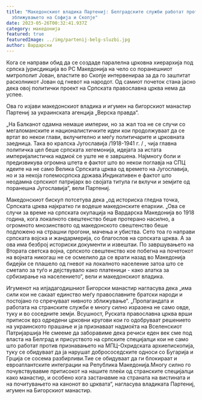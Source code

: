 ```yaml
---
title: "Македонскиот владика Партениј: Белградските служби работат против
  зближувањето на Софија и Скопје"
date: 2023-05-26T00:32:41.937Z
category: македонија
featured: true
featuredImage: ../img/partenij-belg-sluzbi.jpg
author: Вардарски
---
```

Кога се направи обид да се создаде паралелна црковна хиерархија под српска јурисдикција во РС Македонија на чело со поранешниот митрополит Јован, властите во Скопје интервенираа за да го заштитат расколникот Јован од гневот на народот. Од самиот почеток стана јасно дека овој политички проект на Српската православна црква нема да успее.

Ова го изјави македонскиот владика и игумен на бигорскиот манастир Партениј за украинската агенција „Верска правда“.

„На Балканот одамна немаше империи, но за жал тоа не се случи со мегаломанските и националистичките идеи кои продолжуваат да се вртат во некои глави, вклучително и меѓу политичарите и црковната заедница. Така во кралска Југославија /1918-1941 г. / , чија главна политичка цел беше српската хегемонија, идејата за истата империјалистичка надмоќ се уште не е завршена. Најмногу боли и предизвикува огромна штета е фактот што во некои поглавја на СПЦ идеите на не само Велика Српската црква од времето на Југославија, но и за некоја големосрпска држава.Индикативен е фактот што неодамна српскиот патријарх во својата титула ги вклучи и земјите од поранешна Југославија“, вели Партениј.

Македонскиот бискуп потсетува дека „од историска гледна точка, Српската црква најкратко ги водеше македонските епархии. „Ова се случи за време на српската окупација на Вардарска Македонија во 1918 година, кога локалното свештенство беше протерано насилно, а огромното мнозинството од македонското свештенство беше подложено на страшни прогони, мачења и убиства. Сето тоа го направи српската војска и жандармерија, со благослов на српската црква. А за ова има безброј историски документи и извештаи. По завршувањето на Втората светска војна, српското свештенство кое побегна на почетокот на војната никогаш не се осмелило да се врати назад во Македонија бидејќи се плашело од гневот на локалното население затоа што се сметало за туѓо и дејствувало како платеници - како алатка за србизирање на населението“, вели и македонскиот владика.

Игуменот на илјадагодишниот Бигорски манастир нагласува дека „има сили кои не сакаат единство меѓу православните братски народи и постојано го спречуваат нивното зближување“. „Пропагандата и работата на странските служби е многу силно изразена не само овде, туку и во соседните земји. Всушност, Руската православна црква врши притисок врз одредени црковни кругови кои го одобруваат решението на украинското прашање и ја признаваат надмоќта на Вселенскиот Патријаршија Не смееме да заборавиме дека речиси еден век сме под власта на Белград и присуството на српските специјалци кои не само што работат против признавањето на МПЦ-Охридската архиепископија, туку се обидуваат да ја нарушат добрососедските односи со Бугарија и Грција се сосема разбирливи.Тие се обидуваат да ги блокираат и евроатлантските интеграции на Република Македонија.Многу силно го почувствувавме притисокот на нашите плеќи од странските специјалци како манастир, и особено кога застанавме на страната на вистината и на почитувањето на канонот во црквата“, нагласува владиката Партениј, игумен на Бигорскиот манастир.